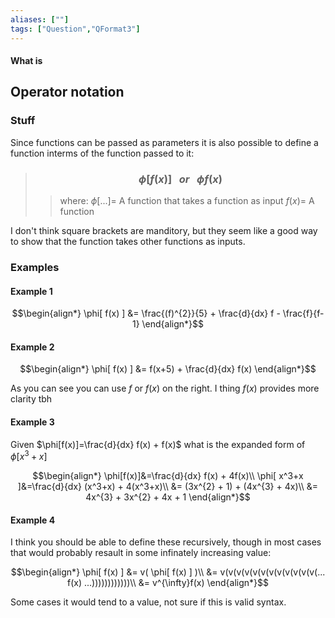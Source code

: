 ```yaml
---
aliases: [""]
tags: ["Question","QFormat3"]
---
```


#### What is
## Operator notation
### Stuff
Since functions can be passed as parameters it is also possible to define a function interms of the function passed to it:

> ### $$ \phi[ f(x) ] \:\:\: or \:\:\: \phi f(x) $$ 
>> where:
>> $\phi[...]=$ A function that takes a function as input 
>> $f(x)=$ A function

I don't think square brackets are manditory, but they seem like a good way to show that the function takes other functions as inputs.

### Examples
#### Example 1
$$\begin{align*}
 \phi[ f(x) ] &= \frac{(f)^{2}}{5} + \frac{d}{dx} f - \frac{f}{f-1}
\end{align*}$$

#### Example 2
$$\begin{align*}
 \phi[ f(x) ] &= f(x+5) + \frac{d}{dx} f(x)
\end{align*}$$

As you can see you can use $f$ or $f(x)$ on the right. I thing $f(x)$ provides more clarity tbh

#### Example 3

Given $\phi[f(x)]=\frac{d}{dx} f(x) + f(x)$ what is the expanded form of $\phi[ x^3+x ]$

$$\begin{align*}
\phi[f(x)]&=\frac{d}{dx} f(x) + 4f(x)\\
\phi[ x^3+x ]&=\frac{d}{dx} (x^3+x) + 4(x^3+x)\\
&= (3x^{2} + 1) + (4x^{3} + 4x)\\
&= 4x^{3} + 3x^{2} + 4x + 1
\end{align*}$$

#### Example 4

I think you should be able to define these recursively, though in most cases that would probably resault in some infinately increasing value:

$$\begin{align*}
\phi[ f(x) ] &= v( \phi[ f(x) ] )\\
&=  v(v(v(v(v(v(v(v(v(v(v(v(... f(x) ...))))))))))))\\
&= v^{\infty}f(x)
\end{align*}$$

Some cases it would tend to a value, not sure if this is valid syntax.